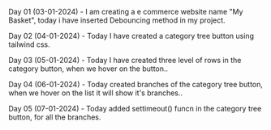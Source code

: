 Day 01 (03-01-2024) - I am creating a e commerce website name "My Basket", today i have inserted Debouncing method in my project.

Day 02 (04-01-2024) - Today I have created a category tree button using tailwind css.

Day 03 (05-01-2024) - Today I have created three level of rows in the category button, when we hover on the button..

Day 04 (06-01-2024) - Today created branches of the category tree button, when we hover on the list it will show it's branches..

Day 05 (07-01-2024) - Today added settimeout() funcn in the category tree button, for all the branches.
